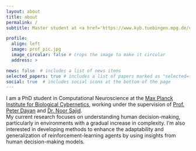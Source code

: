 ```yaml
---
layout: about
title: about
permalink: /
subtitle: Master student at <a href='https://www.kyb.tuebingen.mpg.de/computational-neuroscience'> Max Planck for Biological Cybernetics</a>

profile:
  align: left
  image: prof_pic.jpg
  image_circular: false # crops the image to make it circular
  address: >

news: false  # includes a list of news items
selected_papers: true # includes a list of papers marked as "selected={true}"
social: true  # includes social icons at the bottom of the page
---
```

I am a PhD student in Computational Neuroscience at the <a href="https://www.kyb.tuebingen.mpg.de/computational-neuroscience">Max Planck Institute for Biological Cybernetics</a>, working under the supervision of <a href="https://www.mpg.de/12309370/biological-cybernetics-dayan">Prof. Peter Dayan</a> and <a href="https://www.noorsajid.com/page_1">Dr. Noor Sajid</a>.
<br/>
My current research focuses on understanding human decision-making, particularly in environments with a gradual increase in complexity. I’m also interested in developing methods to enhance the adaptability and generalization of reinforcement-learning agents by using insights from human decision-making models.
<br/>